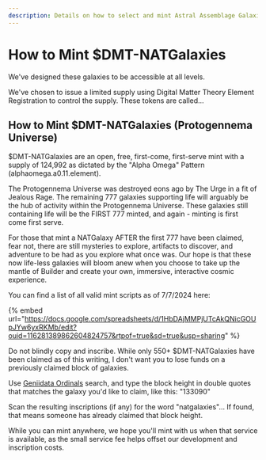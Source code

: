 ```yaml
---
description: Details on how to select and mint Astral Assemblage Galaxies
---
```


# How to Mint $DMT-NATGalaxies

We've designed these galaxies to be accessible at all levels.&#x20;

We've chosen to issue a limited supply using Digital Matter Theory Element Registration to control the supply. These tokens are called...

## How to Mint $DMT-NATGalaxies (Protogennema Universe)

$DMT-NATGalaxies are an open, free, first-come, first-serve mint with a supply of 124,992 as dictated by the "Alpha Omega" Pattern (alphaomega.a0.11.element).&#x20;

The Protogennema Universe was destroyed eons ago by The Urge in a fit of Jealous Rage. The remaining 777 galaxies supporting life will arguably be the hub of activity within the Protogennema Universe. These galaxies still containing life will be the FIRST 777 minted, and again - minting is first come first serve.

For those that mint a NATGalaxy AFTER the first 777 have been claimed, fear not, there are still mysteries to explore, artifacts to discover, and adventure to be had as you explore what once was. Our hope is that these now life-less galaxies will bloom anew when you choose to take up the mantle of Builder and create your own, immersive, interactive cosmic experience.

You can find a list of all valid mint scripts as of 7/7/2024 here:

{% embed url="https://docs.google.com/spreadsheets/d/1HbDAjMMPjUTcAkQNicGOUpJYw6yxRKMb/edit?ouid=116281389862604824757&rtpof=true&sd=true&usp=sharing" %}

Do not blindly copy and inscribe. While only 550+ $DMT-NATGalaxies have been claimed as of this writing, I don't want you to lose funds on a previously claimed block of galaxies.

Use [Geniidata Ordinals](https://geniidata.com/ordinals/home?ref=2LGEQK) search, and type the block height in double quotes that matches the galaxy you'd like to claim, like this: "133090"

Scan the resulting inscriptions (if any) for the word "natgalaxies"... If found, that means someone has already claimed that block height.

While you can mint anywhere, we hope you'll mint with us when that service is available, as the small service fee helps offset our development and inscription costs.
